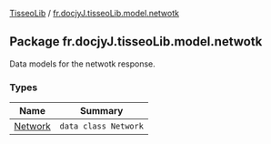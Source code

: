 [TisseoLib](../index.md) / [fr.docjyJ.tisseoLib.model.netwotk](./index.md)

## Package fr.docjyJ.tisseoLib.model.netwotk

Data models for the netwotk response.

### Types

| Name | Summary |
|---|---|
| [Network](-network/index.md) | `data class Network` |

